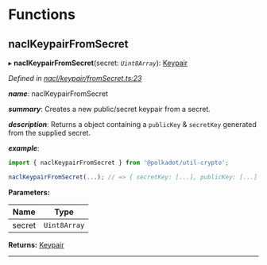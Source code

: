 

# Functions

<a id="naclkeypairfromsecret"></a>

##  naclKeypairFromSecret

▸ **naclKeypairFromSecret**(secret: *`Uint8Array`*): [Keypair](_types_.md#keypair)

*Defined in [nacl/keypair/fromSecret.ts:23](https://github.com/polkadot-js/common/blob/a396d17/packages/util-crypto/src/nacl/keypair/fromSecret.ts#L23)*

*__name__*: naclKeypairFromSecret

*__summary__*: Creates a new public/secret keypair from a secret.

*__description__*: Returns a object containing a `publicKey` & `secretKey` generated from the supplied secret.

*__example__*:   

```javascript
import { naclKeypairFromSecret } from '@polkadot/util-crypto';

naclKeypairFromSecret(...); // => { secretKey: [...], publicKey: [...] }
```

**Parameters:**

| Name | Type |
| ------ | ------ |
| secret | `Uint8Array` |

**Returns:** [Keypair](_types_.md#keypair)

___

